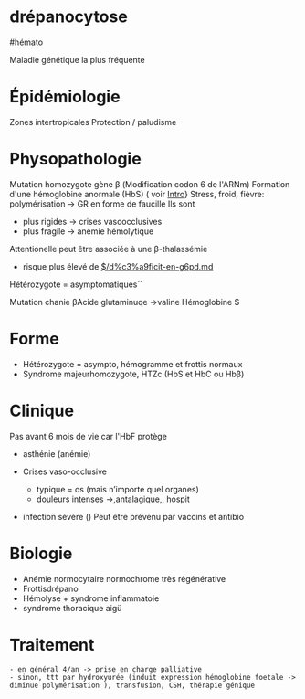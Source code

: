 # drépanocytose
#hémato 


Maladie génétique la plus fréquente


# Épidémiologie

Zones intertropicales
Protection / paludisme

# Physopathologie

Mutation homozygote gène β (Modification codon 6 de l'ARNm)
Formation d'une hémoglobine anormale (HbS) ( voir   [Intro](maladies%20du%20globule%20rouge.md#intro)}
Stress, froid, fièvre: polymérisation -> GR en forme de faucille
Ils sont 

- plus rigides -> crises vasoocclusives 
- plus fragile -> anémie hémolytique 

Attentionelle peut être associée à une β-thalassémie 

- risque plus élevé de [$/d%c3%a9ficit-en-g6pd.md](#dc3a9ficit-en-g6pdmd)

Hétérozygote = asymptomatiques`` 

Mutation chanie βAcide glutaminuqe ->valine
Hémoglobine S 


# Forme 

- Hétérozygote = asympto, hémogramme et frottis normaux
- Syndrome majeurhomozygote, HTZc (HbS et HbC ou Hbβ)



# Clinique

Pas avant 6 mois de vie car l'HbF protège
- asthénie (anémie)
- Crises vaso-occlusive 
    - typique = os (mais n’importe quel organes) 
    - douleurs intenses ->,antalagique,, hospit 
      
- infection sévère () Peut être prévenu par vaccins et antibio 

# Biologie

- Anémie normocytaire normochrome très régénérative
- Frottisdrépano
- Hémolyse + syndrome inflammatoie
- syndrome thoracique aigü

# Traitement

    - en général 4/an -> prise en charge palliative 
    - sinon, ttt par hydroxyurée (induit expression hémoglobine foetale -> diminue polymérisation ), transfusion, CSH, thérapie génique 


